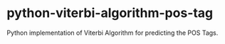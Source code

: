 # python-viterbi-algorithm-pos-tag
Python implementation of Viterbi Algorithm for predicting the POS Tags.
